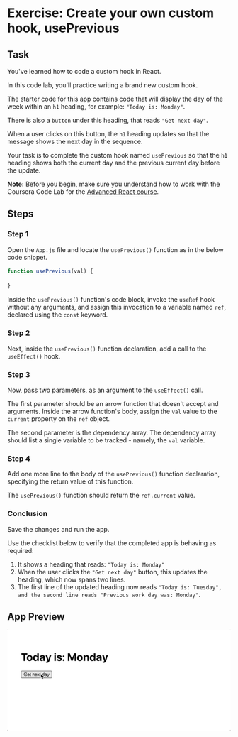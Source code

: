 # Exercise: Create your own custom hook, usePrevious

## Task

You've learned how to code a custom hook in React.

In this code lab, you'll practice writing a brand new custom hook.

The starter code for this app contains code that will display the day of the week within an `h1` heading, for example: `"Today is: Monday"`.

There is also a `button` under this heading, that reads `"Get next day"`.

When a user clicks on this button, the `h1` heading updates so that the message shows the next day in the sequence.

Your task is to complete the custom hook named `usePrevious` so that the `h1` heading shows both the current day and the previous current day before the update.

**Note:** Before you begin, make sure you understand how to work with the Coursera Code Lab for the [Advanced React course](https://www.coursera.org/learn/advanced-react/supplement/htaLX/working-with-labs-in-this-course).

## Steps

### **Step 1**

Open the `App.js` file and locate the `usePrevious()` function as in the below code snippet.
```js
function usePrevious(val) {

}
```

Inside the `usePrevious()` function's code block, invoke the `useRef` hook without any arguments, and assign this invocation to a variable named `ref`, declared using the `const` keyword.

### **Step 2**

Next, inside the `usePrevious()` function declaration, add a call to the `useEffect()` hook.

### **Step 3**

Now, pass two parameters, as an argument to the `useEffect()` call.

The first parameter should be an arrow function that doesn't accept and arguments. Inside the arrow function's body, assign the `val` value to the `current` property on the `ref` object.

The second parameter is the dependency array. The dependency array should list a single variable to be tracked - namely, the `val` variable.

### **Step 4**

Add one more line to the body of the `usePrevious()` function declaration, specifying the return value of this function.

The `usePrevious()` function should return the `ref.current` value.

### Conclusion

Save the changes and run the app.

Use the checklist below to verify that the completed app is behaving as required:
1. It shows a heading that reads: `"Today is: Monday"`
2. When the user clicks the `"Get next day"` button, this updates the heading, which now spans two lines.
3. The first line of the updated heading now reads `"Today is: Tuesday", and the second line reads "Previous work day was: Monday"`.

## App Preview

<img src="./public/demo.gif">